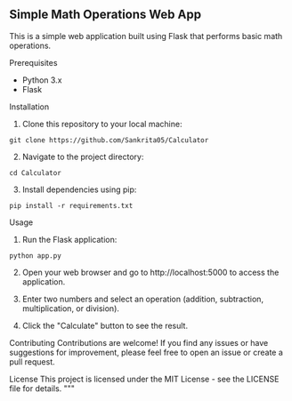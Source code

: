 ## Simple Math Operations Web App

This is a simple web application built using Flask that performs basic math operations.

Prerequisites
- Python 3.x
- Flask

Installation
1. Clone this repository to your local machine:
```
git clone https://github.com/Sankrita05/Calculator
```
2. Navigate to the project directory:
```
cd Calculator
```

3. Install dependencies using pip:
```
pip install -r requirements.txt
```
Usage
1. Run the Flask application:
```
python app.py
```
2. Open your web browser and go to http://localhost:5000 to access the application.

3. Enter two numbers and select an operation (addition, subtraction, multiplication, or division).

4. Click the "Calculate" button to see the result.

Contributing
Contributions are welcome! If you find any issues or have suggestions for improvement, please feel free to open an issue or create a pull request.

License
This project is licensed under the MIT License - see the LICENSE file for details.
"""
